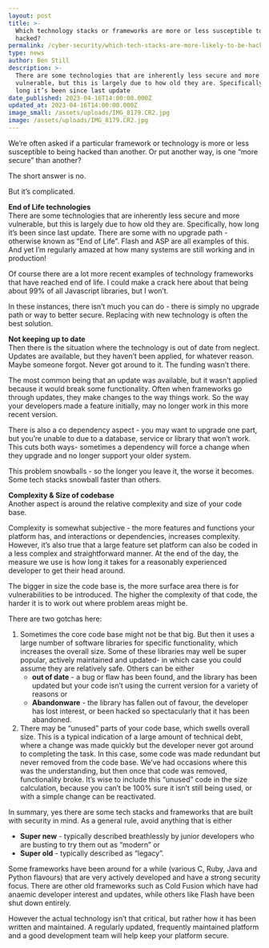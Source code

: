 ```yaml
---
layout: post
title: >-
  Which technology stacks or frameworks are more or less susceptible to being
  hacked?
permalink: /cyber-security/which-tech-stacks-are-more-likely-to-be-hacked/
type: news
author: Ben Still
description: >-
  There are some technologies that are inherently less secure and more
  vulnerable, but this is largely due to how old they are. Specifically, how
  long it’s been since last update
date_published: 2023-04-16T14:00:00.000Z
updated_at: 2023-04-16T14:00:00.000Z
image_small: /assets/uploads/IMG_8179.CR2.jpg
image: /assets/uploads/IMG_8179.CR2.jpg
---
```


We’re often asked if a particular framework or technology is more or less susceptible to being hacked than another. Or put another way, is one “more secure” than another?

The short answer is no. 

But it’s complicated.

**End of Life technologies**\
There are some technologies that are inherently less secure and more vulnerable, but this is largely due to how old they are. Specifically, how long it’s been since last update. There are some with no upgrade path - otherwise known as “End of Life”. Flash and ASP are all examples of this. And yet I’m regularly amazed at how many systems are still working and in production!

Of course there are a lot more recent examples of technology frameworks that have reached end of life. I could make a crack here about that being about 99% of all Javascript libraries, but I won’t.

In these instances, there isn’t much you can do - there is simply no upgrade path or way to better secure. Replacing with new technology is often the best solution.

**Not keeping up to date**\
Then there is the situation where the technology is out of date from neglect. Updates are available, but they haven’t been applied, for whatever reason. Maybe someone forgot. Never got around to it. The funding wasn’t there. 

The most common being that an update was available, but it wasn’t applied because it would break some functionality. Often when frameworks go through updates, they make changes to the way things work. So the way your developers made a feature initially, may no longer work in this more recent version. 

There is also a co dependency aspect - you may want to upgrade one part, but you’re unable to due to a database, service or library that won’t work. This cuts both ways- sometimes a dependency will force a change when they upgrade and no longer support your older system.

This problem snowballs - so the longer you leave it, the worse it becomes. Some tech stacks snowball faster than others.

**Complexity & Size of codebase**\
Another aspect is around the relative complexity and size of your code base.

Complexity is somewhat subjective - the more features and functions your platform has, and interactions or dependencies, increases complexity. However, it’s also true that a large feature set platform can also be coded in a less complex and straightforward manner. At the end of the day, the measure we use is how long it takes for a reasonably experienced developer to get their head around.

The bigger in size the code base is, the more surface area there is for vulnerabilities to be introduced. The higher the complexity of that code, the harder it is to work out where problem areas might be.

There are two gotchas here:

1. Sometimes the core code base might not be that big. But then it uses a large number of software libraries for specific functionality, which increases the overall size. Some of these libraries may well be super popular, actively maintained and updated- in which case you could assume they are relatively safe. Others can be either 
   * **out of date** - a bug or flaw has been found, and the library has been updated but your code isn’t using the current version for a variety of reasons or
   * **Abandonware** - the library has fallen out of favour, the developer has lost interest, or been hacked so spectacularly that it has been abandoned.
2. There may be “unused” parts of your code base, which swells overall size. This is a typical indication of a large amount of technical debt, where a change was made quickly but the developer never got around to completing the task. In this case, some code was made redundant but never removed from the code base. We’ve had occasions where this was the understanding, but then once that code was removed, functionality broke.
   It’s wise to include this “unused” code in the size calculation, because you can’t be 100% sure it isn’t still being used, or with a simple change can be reactivated.

In summary, yes there are some tech stacks and frameworks that are built with security in mind. As a general rule, avoid anything that is either 

* **Super new** - typically described breathlessly by junior developers who are busting to try them out as “modern” or
* **Super old** - typically described as “legacy”. 

Some frameworks have been around for a while (various C, Ruby, Java and Python flavours) that are very actively developed and have a strong security focus. There are other old frameworks such as Cold Fusion which have had anaemic developer interest and updates, while others like Flash have been shut down entirely.

However the actual technology isn’t that critical, but rather how it has been written and maintained. A regularly updated, frequently maintained platform and a good development team will help keep your platform secure.
